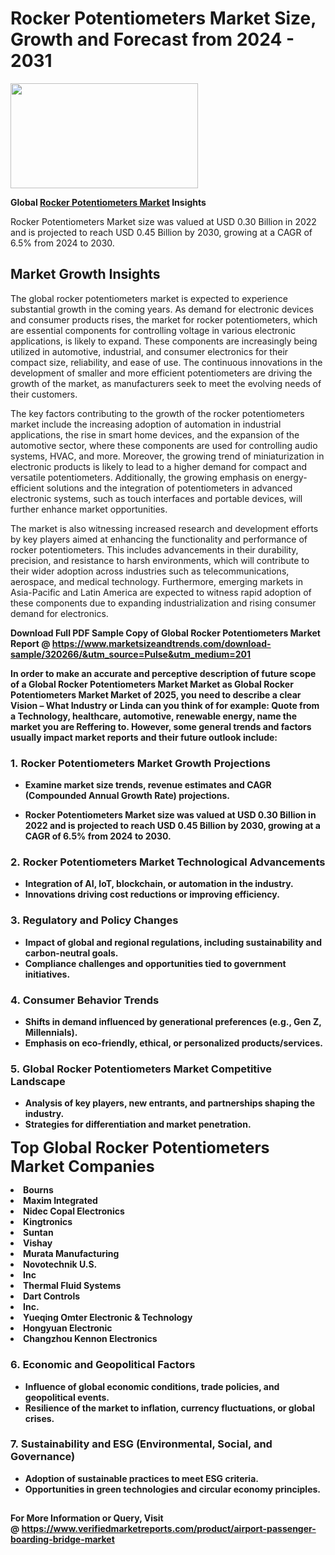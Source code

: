 <H1>Rocker Potentiometers Market Size, Growth and Forecast from 2024 - 2031</H1><img class="aligncenter size-medium wp-image-584254" src="https://thirdeyenews.in/wp-content/uploads/2024/09/Global-Market-Research-300x168.jpeg" alt="" width="300" height="168" /><p><strong>Global&nbsp;<a href="https://www.marketsizeandtrends.com/download-sample/320266/&amp;utm_source=Pulse&amp;utm_medium=201">Rocker Potentiometers Market</a> Insights</strong></p><p>Rocker Potentiometers Market size was valued at USD 0.30 Billion in 2022 and is projected to reach USD 0.45 Billion by 2030, growing at a CAGR of 6.5% from 2024 to 2030.</p><p><h2>Market Growth Insights</h2> <p>The global rocker potentiometers market is expected to experience substantial growth in the coming years. As demand for electronic devices and consumer products rises, the market for rocker potentiometers, which are essential components for controlling voltage in various electronic applications, is likely to expand. These components are increasingly being utilized in automotive, industrial, and consumer electronics for their compact size, reliability, and ease of use. The continuous innovations in the development of smaller and more efficient potentiometers are driving the growth of the market, as manufacturers seek to meet the evolving needs of their customers.</p> <p><strong></strong></p> <p>The key factors contributing to the growth of the rocker potentiometers market include the increasing adoption of automation in industrial applications, the rise in smart home devices, and the expansion of the automotive sector, where these components are used for controlling audio systems, HVAC, and more. Moreover, the growing trend of miniaturization in electronic products is likely to lead to a higher demand for compact and versatile potentiometers. Additionally, the growing emphasis on energy-efficient solutions and the integration of potentiometers in advanced electronic systems, such as touch interfaces and portable devices, will further enhance market opportunities.</p> <p>The market is also witnessing increased research and development efforts by key players aimed at enhancing the functionality and performance of rocker potentiometers. This includes advancements in their durability, precision, and resistance to harsh environments, which will contribute to their wider adoption across industries such as telecommunications, aerospace, and medical technology. Furthermore, emerging markets in Asia-Pacific and Latin America are expected to witness rapid adoption of these components due to expanding industrialization and rising consumer demand for electronics.</p> <p><strong></p><p><span class=""><strong>Download Full PDF Sample Copy of Global Rocker Potentiometers Market Report</strong> @ <a href="https://www.marketsizeandtrends.com/download-sample/320266/&amp;utm_source=Pulse&amp;utm_medium=201" target="_blank">https://www.marketsizeandtrends.com/download-sample/320266/&amp;utm_source=Pulse&amp;utm_medium=201</a></span></p><p>In order to make an accurate and perceptive description of future scope of a Global&nbsp;Rocker Potentiometers Market Market as Global&nbsp;Rocker Potentiometers Market Market of 2025, you need to describe a clear Vision &ndash; What Industry or Linda can you think of for example: Quote from a Technology, healthcare, automotive, renewable energy, name the market you are Reffering to. However, some general trends and factors usually impact market reports and their future outlook include:</p><h3>1.&nbsp;<strong>Rocker Potentiometers Market Growth Projections</strong></h3><ul><li>Examine market size trends, revenue estimates and CAGR (Compounded Annual Growth Rate) projections.</li><li><p>Rocker Potentiometers Market size was valued at USD 0.30 Billion in 2022 and is projected to reach USD 0.45 Billion by 2030, growing at a CAGR of 6.5% from 2024 to 2030.</p></li></ul><h3>2.&nbsp;<strong>Rocker Potentiometers Market Technological Advancements</strong></h3><ul><li>Integration of AI, IoT, blockchain, or automation in the industry.</li><li>Innovations driving cost reductions or improving efficiency.</li></ul><h3>3.&nbsp;<strong>Regulatory and Policy Changes</strong></h3><ul><li>Impact of global and regional regulations, including sustainability and carbon-neutral goals.</li><li>Compliance challenges and opportunities tied to government initiatives.</li></ul><h3>4.&nbsp;<strong>Consumer Behavior Trends</strong></h3><ul><li>Shifts in demand influenced by generational preferences (e.g., Gen Z, Millennials).</li><li>Emphasis on eco-friendly, ethical, or personalized products/services.</li></ul><h3>5.&nbsp;<strong>Global Rocker Potentiometers Market Competitive Landscape</strong></h3><ul><li>Analysis of key players, new entrants, and partnerships shaping the industry.</li><li>Strategies for differentiation and market penetration.</li></ul><p data-pm-slice="1 1 []"><span style="color: inherit; font-family: inherit; font-size: 25px;">Top Global Rocker Potentiometers Market Companies</span></p><div class="" data-test-id=""><p><li>Bourns</li><li> Maxim Integrated</li><li> Nidec Copal Electronics</li><li> Kingtronics</li><li> Suntan</li><li> Vishay</li><li> Murata Manufacturing</li><li> Novotechnik U.S.</li><li> Inc</li><li> Thermal Fluid Systems</li><li> Dart Controls</li><li> Inc.</li><li> Yueqing Omter Electronic & Technology</li><li> Hongyuan Electronic</li><li> Changzhou Kennon Electronics</li></p></div><h3>6.&nbsp;<strong>Economic and Geopolitical Factors</strong></h3><ul><li>Influence of global economic conditions, trade policies, and geopolitical events.</li><li>Resilience of the market to inflation, currency fluctuations, or global crises.</li></ul><h3>7.&nbsp;<strong>Sustainability and ESG (Environmental, Social, and Governance)</strong></h3><ul><li>Adoption of sustainable practices to meet ESG criteria.</li><li>Opportunities in green technologies and circular economy principles.</li></ul><h2><strong style="font-size: 14px;">For More Information or Query, Visit @&nbsp;</strong><a style="background-color: #ffffff; font-size: 14px;" href="https://www.marketsizeandtrends.com/report/rocker-potentiometers-market/" target="_blank">https://www.verifiedmarketreports.com/product/airport-passenger-boarding-bridge-market</a></h2>

